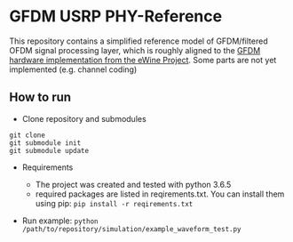 # GFDM USRP PHY-Reference

This repository contains a simplified reference model of GFDM/filtered OFDM signal processing layer, which is roughly aligned to the [GFDM hardware implementation from the eWine Project](https://github.com/ewine-project/Flexible-GFDM-PHY). Some parts are not yet implemented (e.g. channel coding)


## How to run
- Clone repository and submodules

```
git clone
git submodule init
git submodule update
```

- Requirements
    - The project was created and tested with python 3.6.5
    - required packages are listed in reqirements.txt. You can install them using pip:  ```pip install -r reqirements.txt  ```

- Run example: ```python /path/to/repository/simulation/example_waveform_test.py```
